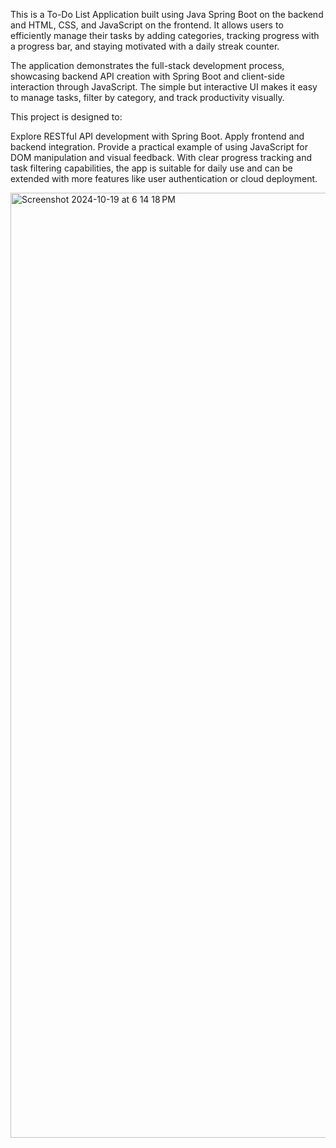 This is a To-Do List Application built using Java Spring Boot on the backend and HTML, CSS, and JavaScript on the frontend. It allows users to efficiently manage their tasks by adding categories, tracking progress with a progress bar, and staying motivated with a daily streak counter.

The application demonstrates the full-stack development process, showcasing backend API creation with Spring Boot and client-side interaction through JavaScript. The simple but interactive UI makes it easy to manage tasks, filter by category, and track productivity visually.

This project is designed to:

Explore RESTful API development with Spring Boot.
Apply frontend and backend integration.
Provide a practical example of using JavaScript for DOM manipulation and visual feedback.
With clear progress tracking and task filtering capabilities, the app is suitable for daily use and can be extended with more features like user authentication or cloud deployment.


<img width="1512" alt="Screenshot 2024-10-19 at 6 14 18 PM" src="https://github.com/user-attachments/assets/ad293775-f451-483a-bb7f-d88808fd50f8">



